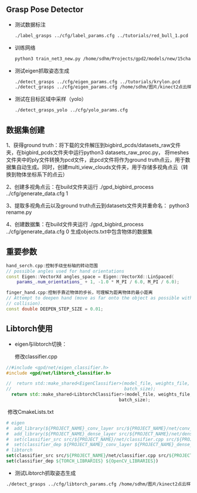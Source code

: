 ## Grasp Pose Detector

- 测试数据标注

  ```bash
  ./label_grasps ../cfg/label_params.cfg ../tutorials/red_bull_1.pcd ../tutorials/red_bull_gt.pcd
  ```

- 训练网络

  ```bash
  python3 train_net3_new.py /home/sdhm/Projects/gpd2/models/new/15channels/train.h5 /home/sdhm/Projects/gpd2/models/new/15channels/4objects/test.h5 15
  ```

- 测试eigen抓取姿态生成

  ```bash
  ./detect_grasps ../cfg/eigen_params.cfg ../tutorials/krylon.pcd
  ./detect_grasps ../cfg/eigen_params.cfg /home/sdhm/图片/kinect2点云样本/0004_cloud.pcd
  ```

- 测试在目标区域中采样（yolo）

  ```bash
  ./detect_grasps_yolo ../cfg/yolo_params.cfg
  ```


## 数据集创建

1、获得ground truth：将下载的文件解压到bigbird_pcds/datasets_raw文件夹，在bigbird_pcds文件夹中运行python3 datasets_raw_proc.py， 将meshes文件夹中的ply文件转换为pcd文件，此pcd文件将作为ground truth点云，用于数据集自动生成。同时，创建multi_view_clouds文件夹，用于存储多视角点云（转换到物体坐标系下的点云）

2、创建多视角点云：在build文件夹运行 ./gpd_bigbird_process ../cfg/generate_data.cfg 1

3、提取多视角点云以及ground truth点云到datasets文件夹并重命名： python3 rename.py

4、创建数据集：在build文件夹运行 ./gpd_bigbird_process ../cfg/generate_data.cfg 0  生成objects.txt中包含物体的数据集



## 重要参数

```c++
hand_serch.cpp:控制手绕坐标轴的转动范围
// possible angles used for hand orientations
const Eigen::VectorXd angles_space = Eigen::VectorXd::LinSpaced(
    params_.num_orientations_ + 1, -1.0 * M_PI / 6.0, M_PI / 6.0);
```

```c++
finger_hand.cpp:控制手靠近物体的步长，可理解为距离物体的最小距离
// Attempt to deepen hand (move as far onto the object as possible without
// collision).
const double DEEPEN_STEP_SIZE = 0.01;
```



## Libtorch使用

- eigen与libtorch切换：

  修改classifier.cpp

```C++
//#include <gpd/net/eigen_classifier.h>
#include <gpd/net/libtorch_classifier.h>

//  return std::make_shared<EigenClassifier>(model_file, weights_file, device,
//                                           batch_size);
  return std::make_shared<LibtorchClassifier>(model_file, weights_file, device,
                                           batch_size);
```

​	修改CmakeLists.txt

```cmake
# eigen
#  add_library(${PROJECT_NAME}_conv_layer src/${PROJECT_NAME}/net/conv_layer.cpp)
#  add_library(${PROJECT_NAME}_dense_layer src/${PROJECT_NAME}/net/dense_layer.cpp)
#  set(classifier_src src/${PROJECT_NAME}/net/classifier.cpp src/${PROJECT_NAME}/net/eigen_classifier.cpp)
#  set(classifier_dep ${PROJECT_NAME}_conv_layer ${PROJECT_NAME}_dense_layer ${OpenCV_LIBRARIES})
# libtorch
set(classifier_src src/${PROJECT_NAME}/net/classifier.cpp src/${PROJECT_NAME}/net/libtorch_classifier.cpp)
set(classifier_dep ${TORCH_LIBRARIES} ${OpenCV_LIBRARIES})
```



- 测试Libtorch抓取姿态生成

```bash
./detect_grasps ../cfg/libtorch_params.cfg /home/sdhm/图片/kinect2点云样本/0004_cloud.pcd
```

